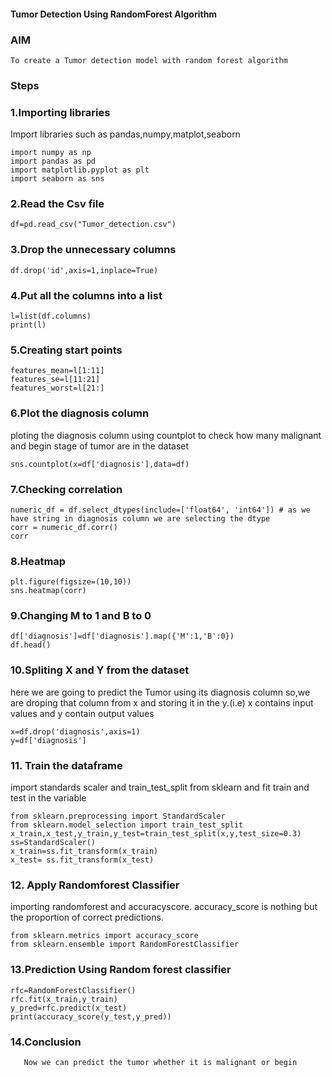 #### Tumor Detection Using RandomForest Algorithm

### AIM

    To create a Tumor detection model with random forest algorithm
### Steps

### 1.Importing libraries

 Import libraries such as pandas,numpy,matplot,seaborn

 ```
import numpy as np
import pandas as pd
import matplotlib.pyplot as plt
import seaborn as sns
```

### 2.Read the Csv file

```
df=pd.read_csv("Tumor_detection.csv")
```

### 3.Drop the unnecessary columns

```
df.drop('id',axis=1,inplace=True)
```

### 4.Put all the columns into a list

```
l=list(df.columns)
print(l)
```

### 5.Creating start points
```
features_mean=l[1:11]
features_se=l[11:21]
features_worst=l[21:]
```

### 6.Plot the diagnosis column

 ploting the diagnosis column using countplot to check how many malignant and begin stage of tumor are in the dataset
 
 ```
 sns.countplot(x=df['diagnosis'],data=df)
```

### 7.Checking correlation

```
numeric_df = df.select_dtypes(include=['float64', 'int64']) # as we have string in diagnosis column we are selecting the dtype
corr = numeric_df.corr()
corr
```

### 8.Heatmap

```
plt.figure(figsize=(10,10))
sns.heatmap(corr)
```

### 9.Changing M to 1 and B to 0

```
df['diagnosis']=df['diagnosis'].map({'M':1,'B':0})
df.head()
```

### 10.Spliting X and Y from the dataset

here we are going to predict the Tumor using its diagnosis column 
so,we are droping that column from x and storing it in the y.(i.e) x contains input values and y contain output values


```
x=df.drop('diagnosis',axis=1)
y=df['diagnosis']
```

### 11. Train the dataframe

import  standards scaler and train_test_split from sklearn and fit train and test in the variable

```
from sklearn.preprocessing import StandardScaler
from sklearn.model_selection import train_test_split
x_train,x_test,y_train,y_test=train_test_split(x,y,test_size=0.3)
ss=StandardScaler()
x_train=ss.fit_transform(x_train)
x_test= ss.fit_transform(x_test)
```

### 12. Apply Randomforest Classifier
importing randomforest and accuracyscore. accuracy_score is nothing but the  proportion of correct predictions.

```
from sklearn.metrics import accuracy_score
from sklearn.ensemble import RandomForestClassifier
```
### 13.Prediction Using Random forest classifier

```
rfc=RandomForestClassifier()
rfc.fit(x_train,y_train)
y_pred=rfc.predict(x_test)
print(accuracy_score(y_test,y_pred))
```

### 14.Conclusion
       Now we can predict the tumor whether it is malignant or begin






